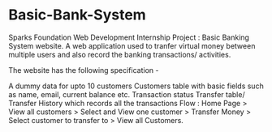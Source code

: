# Basic-Bank-System

Sparks Foundation Web Development Internship Project : Basic Banking System website. A web application used to tranfer virtual money between multiple users and also record the banking transactions/ activities.

The website has the following specification -

A dummy data for upto 10 customers
Customers table with basic fields such as name, email, current balance etc.
Transaction status
Transfer table/ Transfer History which records all the transactions
Flow : Home Page > View all customers > Select and View one customer > Transfer Money > Select customer to transfer to > View all Customers.
